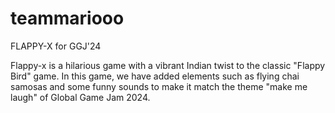 # teammariooo
FLAPPY-X for GGJ'24

Flappy-x is a hilarious game with a vibrant Indian twist to the classic "Flappy Bird" game. In this game, we have added elements such as flying chai samosas and some funny sounds to make it match the theme "make me laugh" of Global Game Jam 2024.

